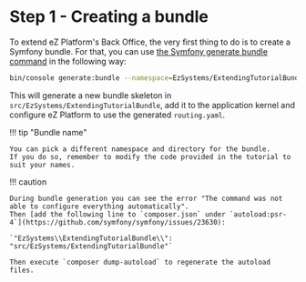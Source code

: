# Step 1 - Creating a bundle

To extend eZ Platform's Back Office, the very first thing to do is to create a Symfony bundle.
For that, you can use [the Symfony generate bundle command](http://symfony.com/doc/current/bundles/SensioGeneratorBundle/commands/generate_bundle.html) in the following way:

``` bash
bin/console generate:bundle --namespace=EzSystems/ExtendingTutorialBundle --dir=src --format=yml --no-interaction
```

This will generate a new bundle skeleton in `src/EzSystems/ExtendingTutorialBundle`,
add it to the application kernel and configure eZ Platform to use the generated `routing.yaml`.

!!! tip "Bundle name"

    You can pick a different namespace and directory for the bundle.
    If you do so, remember to modify the code provided in the tutorial to suit your names.

!!! caution

    During bundle generation you can see the error "The command was not able to configure everything automatically".
    Then [add the following line to `composer.json` under `autoload:psr-4`](https://github.com/symfony/symfony/issues/23630):

    `"EzSystems\\ExtendingTutorialBundle\\": "src/EzSystems/ExtendingTutorialBundle"`

    Then execute `composer dump-autoload` to regenerate the autoload files.
